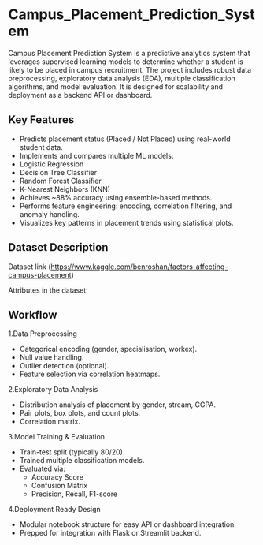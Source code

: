# Campus_Placement_Prediction_System
Campus Placement Prediction System is a predictive analytics system that leverages supervised learning models to determine whether a student is likely to be placed in campus recruitment. The project includes robust data preprocessing, exploratory data analysis (EDA), multiple classification algorithms, and model evaluation. It is designed for scalability and deployment as a backend API or dashboard.

## Key Features
* Predicts placement status (Placed / Not Placed) using real-world student data.
* Implements and compares multiple ML models:
* Logistic Regression
* Decision Tree Classifier
* Random Forest Classifier
* K-Nearest Neighbors (KNN)
* Achieves ~88% accuracy using ensemble-based methods.
* Performs feature engineering: encoding, correlation filtering, and anomaly handling.
* Visualizes key patterns in placement trends using statistical plots.

## Dataset Description
Dataset link (https://www.kaggle.com/benroshan/factors-affecting-campus-placement)

Attributes in the dataset:




## Workflow
1.Data Preprocessing
* Categorical encoding (gender, specialisation, workex).
* Null value handling.
* Outlier detection (optional).
* Feature selection via correlation heatmaps.

2.Exploratory Data Analysis
* Distribution analysis of placement by gender, stream, CGPA.
* Pair plots, box plots, and count plots.
* Correlation matrix.

3.Model Training & Evaluation
* Train-test split (typically 80/20).
* Trained multiple classification models.
* Evaluated via:
    * Accuracy Score
    * Confusion Matrix
    * Precision, Recall, F1-score

4.Deployment Ready Design
* Modular notebook structure for easy API or dashboard integration.
* Prepped for integration with Flask or Streamlit backend.
